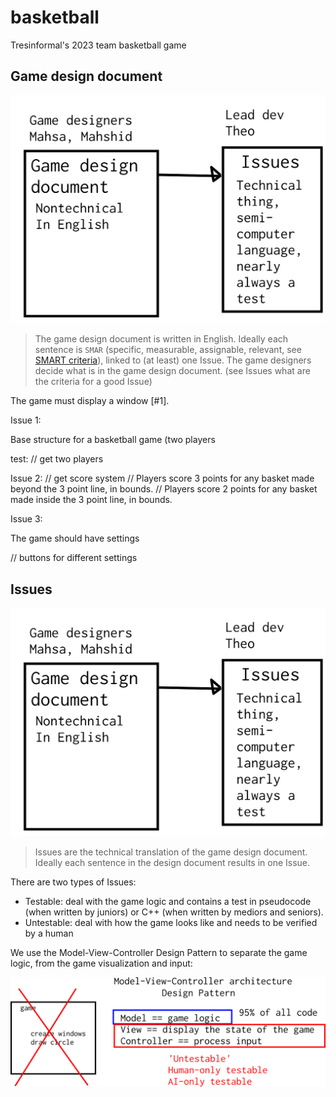 # basketball

Tresinformal's 2023 team basketball game 

## Game design document

![](design_document_and_issues.png)

> The game design document is written in English.
> Ideally each sentence is `SMAR` (specific, measurable, assignable, relevant,
> see [SMART criteria](https://en.wikipedia.org/wiki/SMART_criteria)),
> linked to (at least) one Issue.
> The game designers decide what is in the game design document.
> (see Issues what are the criteria for a good Issue)

The game must display a window [#1].

Issue 1:

Base structure for a basketball game (two players

test: 
// get two players


Issue 2: 
// get score system
// Players score 3 points for any basket made beyond the 3 point line, in bounds.
// Players score 2 points for any basket made inside the 3 point line, in bounds.

Issue 3: 

The game should have settings 

// buttons for different settings

## Issues

![](design_document_and_issues.png)

> Issues are the technical translation of the game design document.
> Ideally each sentence in the design document results in one Issue.


There are two types of Issues:

 * Testable: deal with the game logic and 
   contains a test in pseudocode (when written by juniors) or 
   C++ (when written by mediors and seniors).
 * Untestable: deal with how the game looks like
   and needs to be verified by a human

We use the Model-View-Controller Design Pattern to separate the game logic,
from the game visualization and input:

![](mvc.png)

